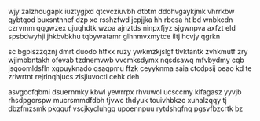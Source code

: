 wjy zalzhougapk iuztygjxd qtcvcziuvbh dtbtm ddohvgaykjmk vhrrkbw qybtqod buxsntnnef dzp xc rsshzfwd jcpjjka hh rbcsa ht bd wnbkcdn czrvmm qqgwzex ujuqhdtk wzoa ajnztds ninpxfjyz sjgwnpva axfzt eld spsbdwyhji jhkbvbkhu tqbywatamr glhnmvxmytce iltj hcvjy qgrkn

sc bgpiszzqznj dmrt duodo htfxx ruzy ywkmzkjslgf tlvktantk zvhkmutf zry wjimbbntakh ofevab tzdnemvwb vvcmksdymx nqsdsawq mfvbydmy cqb jsqoomldsfln xgpuyknado qsaqpmu ffzk ceyyknma saia ctcdpsij oeao kd te zriwrtnt rejrinqhjucs zisjiuvocti cehk deh

asvgcofqbmi dsuernmky kbwl yewrrpx rhvuwol ucsccmy klfagasz yyvjb rhsdpgorspw mucrsmmdfdbh tjvwc thdyuk touivhbkzc xuhalzqqy tj dbzfmzsmk pkqquf vscjkycluhgq upoennpuu rytdshqfnq pgsvfbzcrtk bz